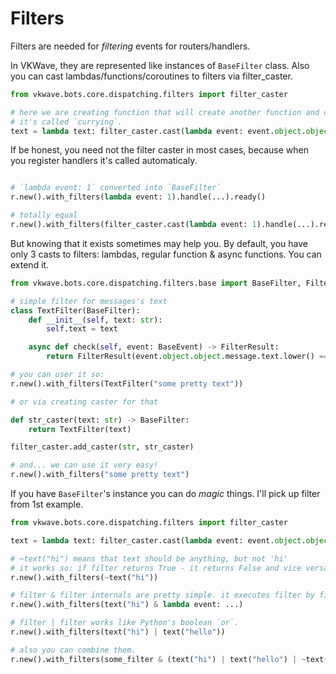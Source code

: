 # Filters

Filters are needed for _filtering_ events for routers/handlers.

In VKWave, they are represented like instances of `BaseFilter` class. Also you can cast lambdas/functions/coroutines to filters via filter_caster.

```python
from vkwave.bots.core.dispatching.filters import filter_caster

# here we are creating function that will create another function and cast it to filter
# it's called `currying`.
text = lambda text: filter_caster.cast(lambda event: event.object.object.message.text.lower() == text)
```

If be honest, you need not the filter caster in most cases, because when you register handlers it's called automaticaly.

```python

# `lambda event: 1` converted into `BaseFilter`
r.new().with_filters(lambda event: 1).handle(...).ready()

# totally equal
r.new().with_filters(filter_caster.cast(lambda event: 1).handle(...).ready()
```

But knowing that it exists sometimes may help you. By default, you have only 3 casts to filters: lambdas, regular function & async functions. You can extend it.

```python
from vkwave.bots.core.dispatching.filters.base import BaseFilter, FilterResult

# simple filter for messages's text
class TextFilter(BaseFilter):
    def __init__(self, text: str):
        self.text = text

    async def check(self, event: BaseEvent) -> FilterResult:
        return FilterResult(event.object.object.message.text.lower() == self.text)

# you can user it so:
r.new().with_filters(TextFilter("some pretty text"))

# or via creating caster for that

def str_caster(text: str) -> BaseFilter:
    return TextFilter(text)

filter_caster.add_caster(str, str_caster)

# and... we can use it very easy!
r.new().with_filters("some pretty text")

```

If you have `BaseFilter`'s instance you can do _magic_ things. I'll pick up filter from 1st example.

```python
from vkwave.bots.core.dispatching.filters import filter_caster

text = lambda text: filter_caster.cast(lambda event: event.object.object.message.text.lower() == text)

# ~text("hi") means that text should be anything, but not 'hi'
# it works so: if filter returns True - it returns False and vice versa.
r.new().with_filters(~text("hi"))

# filter & filter internals are pretty simple. it executes filter by filter and if some of them fails it returns False
r.new().with_filters(text("hi") & lambda event: ...)

# filter | filter works like Python's boolean `or`.
r.new().with_filters(text("hi") | text("hello"))

# also you can combine them.
r.new().with_filters(some_filter & (text("hi") | text("hello") | ~text("bye")))

```
